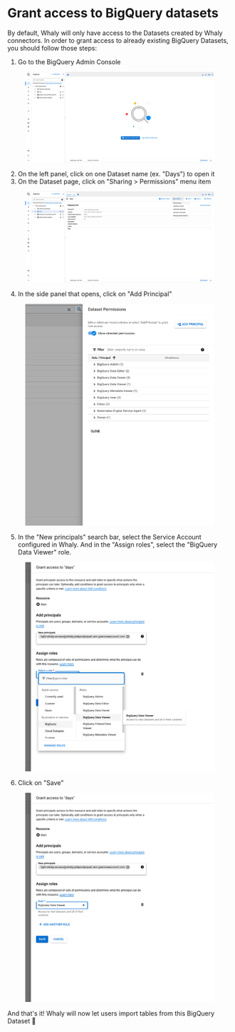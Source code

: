 # Grant access to BigQuery datasets

By default, Whaly will only have access to the Datasets created by Whaly connectors. In order to grant access to already existing BigQuery Datasets, you should follow those steps:

1. Go to the BigQuery Admin Console

<figure><img src="../../.gitbook/assets/image (5).png" alt=""><figcaption></figcaption></figure>

2. On the left panel, click on one Dataset name (ex. "Days") to open it
3. On the Dataset page, click on "Sharing > Permissions" menu item

<figure><img src="../../.gitbook/assets/image (2) (1).png" alt=""><figcaption></figcaption></figure>

4. In the side panel that opens, click on "Add Principal"

<figure><img src="../../.gitbook/assets/image (1).png" alt=""><figcaption></figcaption></figure>

5. In the "New principals" search bar, select the Service Account configured in Whaly. And in the "Assign roles", select the "BigQuery Data Viewer" role.

<figure><img src="../../.gitbook/assets/image (4) (2).png" alt=""><figcaption></figcaption></figure>

6. Click on "Save"

<figure><img src="../../.gitbook/assets/image (1) (1).png" alt=""><figcaption></figcaption></figure>

And that's it! Whaly will now let users import tables from this BigQuery Dataset 🎉
